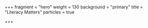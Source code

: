 +++
fragment = "hero"
weight = 130
background = "primary"
title = "Literacy Matters"
particles = true



+++





